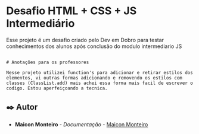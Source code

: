 # Desafio HTML + CSS + JS Intermediário 

Esse projeto é um desafio criado pelo Dev em Dobro para testar conhecimentos dos alunos após conclusão do modulo intermediario JS

```

# Anotações para os professores 

Nesse projeto utilizei function's para adicionar e retirar estilos dos elementos, vi outras formas adicionando e removendo os estilos com classes (ClassList.add) mais achei essa forma mais facil de escrever o codigo. Estou aperfeiçoando a tecnica.

```

## ✒️ Autor


* **Maicon Monteiro** - *Documentação* - [Maicon Monteiro](https://github.com/maiconrmonteiro)
